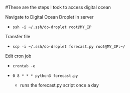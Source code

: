 #These are the steps I took to access digital ocean

Navigate to Digital Ocean Droplet in server
- `ssh -i ~/.ssh/do-droplet root@MY_IP`

Transfer file
- `scp -i ~/.ssh/do-droplet forecast.py root@MY_IP:~/`

Edit cron job
- `crontab -e`

- `0 8 * * * python3 forecast.py`
  - runs the forecast.py script once a day
